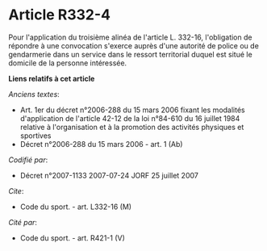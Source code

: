 # Article R332-4

Pour l'application du troisième alinéa de l'article L. 332-16, l'obligation de répondre à une convocation s'exerce auprès
d'une autorité de police ou de gendarmerie dans un service dans le ressort territorial duquel est situé le domicile de la
personne intéressée.

**Liens relatifs à cet article**

_Anciens textes_:

  - Art. 1er du décret n°2006-288 du 15 mars 2006 fixant les modalités d'application de l'article 42-12 de la loi n°84-610 du 16 juillet 1984 relative à l'organisation et à la promotion des activités physiques et sportives
  - Décret n°2006-288 du 15 mars 2006 - art. 1 (Ab)

_Codifié par_:

  - Décret n°2007-1133 2007-07-24 JORF 25 juillet 2007

_Cite_:

  - Code du sport. - art. L332-16 (M)

_Cité par_:

  - Code du sport. - art. R421-1 (V)
